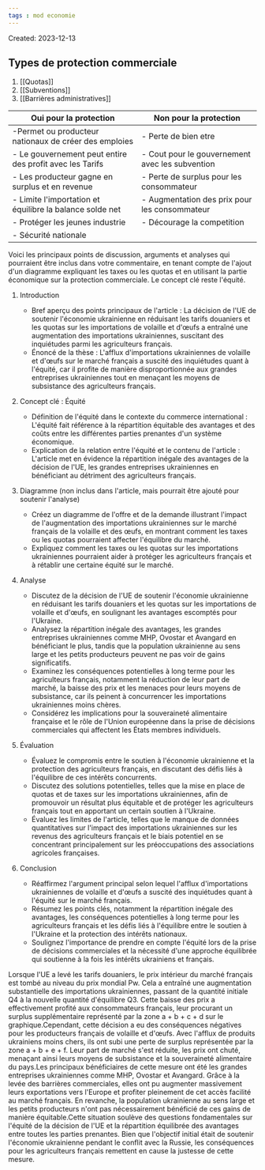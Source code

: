 ```yaml
---
tags : mod economie
---
```

Created: 2023-12-13


## Types de protection commerciale
1. [[Quotas]] 
2. [[Subventions]] 
3. [[Barrières administratives]] 

| **Oui pour la protection** | **Non pour la protection** |
| ---- | ---- |
| -Permet ou producteur nationaux de créer des emploies  | - Perte de bien etre |
| - Le gouvernement peut entire des profit avec les Tarifs | - Cout pour le gouvernement avec les subvention |
| - Les producteur gagne en surplus et en revenue |  - Perte de surplus pour les consommateur |
| - Limite l'importation et équilibre la balance solde net | - Augmentation des prix pour les consommateur |
| - Protéger les jeunes industrie | - Décourage la competition  |
| - Sécurité nationale |  |

Voici les principaux points de discussion, arguments et analyses qui pourraient être inclus dans votre commentaire, en tenant compte de l'ajout d'un diagramme expliquant les taxes ou les quotas et en utilisant la partie économique sur la protection commerciale. Le concept clé reste l'équité.

1. Introduction
    
    - Bref aperçu des points principaux de l'article : La décision de l'UE de soutenir l'économie ukrainienne en réduisant les tarifs douaniers et les quotas sur les importations de volaille et d'œufs a entraîné une augmentation des importations ukrainiennes, suscitant des inquiétudes parmi les agriculteurs français.
    - Énoncé de la thèse : L'afflux d'importations ukrainiennes de volaille et d'œufs sur le marché français a suscité des inquiétudes quant à l'équité, car il profite de manière disproportionnée aux grandes entreprises ukrainiennes tout en menaçant les moyens de subsistance des agriculteurs français.
    
2. Concept clé : Équité
    
    - Définition de l'équité dans le contexte du commerce international : L'équité fait référence à la répartition équitable des avantages et des coûts entre les différentes parties prenantes d'un système économique.
    - Explication de la relation entre l'équité et le contenu de l'article : L'article met en évidence la répartition inégale des avantages de la décision de l'UE, les grandes entreprises ukrainiennes en bénéficiant au détriment des agriculteurs français.
    
3. Diagramme (non inclus dans l'article, mais pourrait être ajouté pour soutenir l'analyse)
    
    - Créez un diagramme de l'offre et de la demande illustrant l'impact de l'augmentation des importations ukrainiennes sur le marché français de la volaille et des œufs, en montrant comment les taxes ou les quotas pourraient affecter l'équilibre du marché.
    - Expliquez comment les taxes ou les quotas sur les importations ukrainiennes pourraient aider à protéger les agriculteurs français et à rétablir une certaine équité sur le marché.
    
4. Analyse
    
    - Discutez de la décision de l'UE de soutenir l'économie ukrainienne en réduisant les tarifs douaniers et les quotas sur les importations de volaille et d'œufs, en soulignant les avantages escomptés pour l'Ukraine.
    - Analysez la répartition inégale des avantages, les grandes entreprises ukrainiennes comme MHP, Ovostar et Avangard en bénéficiant le plus, tandis que la population ukrainienne au sens large et les petits producteurs peuvent ne pas voir de gains significatifs.
    - Examinez les conséquences potentielles à long terme pour les agriculteurs français, notamment la réduction de leur part de marché, la baisse des prix et les menaces pour leurs moyens de subsistance, car ils peinent à concurrencer les importations ukrainiennes moins chères.
    - Considérez les implications pour la souveraineté alimentaire française et le rôle de l'Union européenne dans la prise de décisions commerciales qui affectent les États membres individuels.
    
5. Évaluation
    
    - Évaluez le compromis entre le soutien à l'économie ukrainienne et la protection des agriculteurs français, en discutant des défis liés à l'équilibre de ces intérêts concurrents.
    - Discutez des solutions potentielles, telles que la mise en place de quotas et de taxes sur les importations ukrainiennes, afin de promouvoir un résultat plus équitable et de protéger les agriculteurs français tout en apportant un certain soutien à l'Ukraine.
    - Évaluez les limites de l'article, telles que le manque de données quantitatives sur l'impact des importations ukrainiennes sur les revenus des agriculteurs français et le biais potentiel en se concentrant principalement sur les préoccupations des associations agricoles françaises.
    
6. Conclusion
    
    - Réaffirmez l'argument principal selon lequel l'afflux d'importations ukrainiennes de volaille et d'œufs a suscité des inquiétudes quant à l'équité sur le marché français.
    - Résumez les points clés, notamment la répartition inégale des avantages, les conséquences potentielles à long terme pour les agriculteurs français et les défis liés à l'équilibre entre le soutien à l'Ukraine et la protection des intérêts nationaux.
    - Soulignez l'importance de prendre en compte l'équité lors de la prise de décisions commerciales et la nécessité d'une approche équilibrée qui soutienne à la fois les intérêts ukrainiens et français.


Lorsque l'UE a levé les tarifs douaniers, le prix intérieur du marché français est tombé au niveau du prix mondial Pw. Cela a entraîné une augmentation substantielle des importations ukrainiennes, passant de la quantité initiale Q4 à la nouvelle quantité d'équilibre Q3. Cette baisse des prix a effectivement profité aux consommateurs français, leur procurant un surplus supplémentaire représenté par la zone a + b + c + d sur le graphique.Cependant, cette décision a eu des conséquences négatives pour les producteurs français de volaille et d'œufs. Avec l'afflux de produits ukrainiens moins chers, ils ont subi une perte de surplus représentée par la zone a + b + e + f. Leur part de marché s'est réduite, les prix ont chuté, menaçant ainsi leurs moyens de subsistance et la souveraineté alimentaire du pays.Les principaux bénéficiaires de cette mesure ont été les grandes entreprises ukrainiennes comme MHP, Ovostar et Avangard. Grâce à la levée des barrières commerciales, elles ont pu augmenter massivement leurs exportations vers l'Europe et profiter pleinement de cet accès facilité au marché français. En revanche, la population ukrainienne au sens large et les petits producteurs n'ont pas nécessairement bénéficié de ces gains de manière équitable.Cette situation soulève des questions fondamentales sur l'équité de la décision de l'UE et la répartition équilibrée des avantages entre toutes les parties prenantes. Bien que l'objectif initial était de soutenir l'économie ukrainienne pendant le conflit avec la Russie, les conséquences pour les agriculteurs français remettent en cause la justesse de cette mesure.